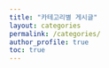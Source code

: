 ```yaml
---
title: "카테고리별 게시글"
layout: categories
permalink: /categories/
author_profile: true
toc: true
---
```


